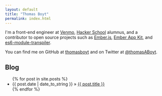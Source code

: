 ```yaml
---
layout: default
title: "Thomas Boyt"
permalink: index.html
---
```


I'm a front-end engineer at [Venmo](https://venmo.com), [Hacker School](http://hackerschool.com) alumnus, and a contributor to open source projects such as [Ember.js](http://emberjs.com), [Ember App Kit](https://github.com/iamstef/ember-app-kit), and [es6-module-transpiler](https://github.com/square/es6-module-transpiler).

You can find me on GitHub at [thomasboyt](https://github.com/thomasboyt) and on Twitter at [@thomasABoyt](http://twitter.com/thomasABoyt).

<h2>Blog</h2>
<ul class="posts">
    {% for post in site.posts %}
    <li><span>{{ post.date | date_to_string }}</span> &raquo; <a href="{{ post.url }}">{{ post.title }}</a></li>
    {% endfor %}
</ul>
